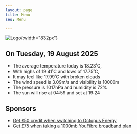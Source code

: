 ```yaml
---
layout: page
title: Menu
seo: Menu

---
```


![Logo](/images/logo.jpg){:width="832px"}

<!-- weather_marker starts -->
## On Tuesday, 19 August 2025

- The average temperature today is 18.23˚C,
- With highs of 19.41˚C and lows of 17.75˚C,
- It may feel like 17.99˚C with broken clouds
- The wind speed is 3.09m/s and visibility is 10000m
- The pressure is 1017hPa and humidity is 72%
- The sun will rise at 04:59 and set at 19:24

<!-- weather_marker ends -->

## Sponsors

- [Get £50 credit when switching to Octopus Energy](https://bit.ly/3oD1nnS)
- [Get £75 when taking a 1000mb YouFibre broadband plan](https://aklam.io/91zWhU?)
